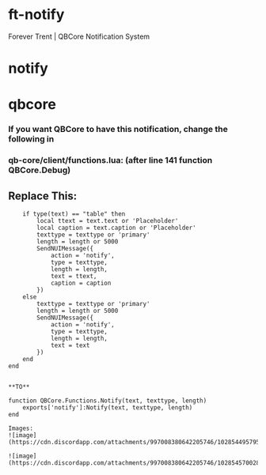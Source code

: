 # ft-notify
Forever Trent | QBCore Notification System

# notify
# qbcore

### If you want QBCore to have this notification, change the following in
### qb-core/client/functions.lua: (after line 141 function QBCore.Debug)

## Replace This:

```function QBCore.Functions.Notify(text, texttype, length)
    if type(text) == "table" then
        local ttext = text.text or 'Placeholder'
        local caption = text.caption or 'Placeholder'
        texttype = texttype or 'primary'
        length = length or 5000
        SendNUIMessage({
            action = 'notify',
            type = texttype,
            length = length,
            text = ttext,
            caption = caption
        })
    else
        texttype = texttype or 'primary'
        length = length or 5000
        SendNUIMessage({
            action = 'notify',
            type = texttype,
            length = length,
            text = text
        })
    end
end


**TO**
 
function QBCore.Functions.Notify(text, texttype, length)
    exports['notify']:Notify(text, texttype, length)
end

Images: 
![image](https://cdn.discordapp.com/attachments/997008380642205746/1028544957956489236/unknown.png)

![image](https://cdn.discordapp.com/attachments/997008380642205746/1028545700281196554/unknown.png)
